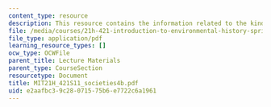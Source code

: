 ```yaml
---
content_type: resource
description: This resource contains the information related to the kinds of societies.
file: /media/courses/21h-421-introduction-to-environmental-history-spring-2011/e2aafbc39c28071575b6e7722c6a1961_MIT21H_421S11_societies4b.pdf
file_type: application/pdf
learning_resource_types: []
ocw_type: OCWFile
parent_title: Lecture Materials
parent_type: CourseSection
resourcetype: Document
title: MIT21H_421S11_societies4b.pdf
uid: e2aafbc3-9c28-0715-75b6-e7722c6a1961
---
```


